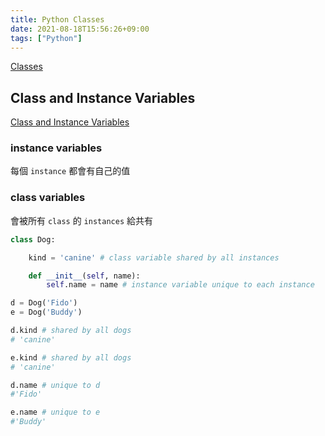 ```yaml
---
title: Python Classes
date: 2021-08-18T15:56:26+09:00
tags: ["Python"]
---
```

[Classes](https://docs.python.org/3/tutorial/classes.html)

## Class and Instance Variables

[Class and Instance Variables](https://docs.python.org/3/tutorial/classes.html#class-and-instance-variables)

### instance variables

每個 `instance` 都會有自己的值

### class variables

會被所有 `class` 的 `instances` 給共有

```python
class Dog:

    kind = 'canine' # class variable shared by all instances

    def __init__(self, name):
        self.name = name # instance variable unique to each instance

d = Dog('Fido')
e = Dog('Buddy')

d.kind # shared by all dogs
# 'canine'

e.kind # shared by all dogs
# 'canine'

d.name # unique to d
#'Fido'

e.name # unique to e
#'Buddy'
```
